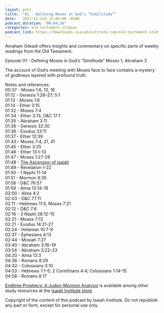 ```yaml
---
layout: post
title:  "01 - Defining Moses in God’s “Similitude”"
date:   2021-12-325-12:00:00 -0500
podcast_duration: "00:04:26"
categories: old-testament-studies
podcast_link: https://downloads.isaiahinstitute.com/old-testament-studies/II-OT-01.mp3
---
```

Avraham Gileadi offers insights and commentary on specific parts of weekly readings from the Old Testament.

Episode 01 - Defining Moses in God’s “Similitude”
Moses 1; Abraham 3

The account of God’s meeting with Moses face to face contains a mystery of godliness layered with profound truth.

Notes and references:  
00:37 - Moses 1:6, 13, 16  
01:12 - Genesis 1:26–27; 5:1  
01:13 - Moses 1:6  
01:14 - Ether 3:15  
01:32 - Moses 7:4  
01:34 - Ether 3:13; D&C 17:1  
01:35 - Abraham 3:11  
01:36 - Genesis 32:30  
01:36 - Exodus 33:11  
01:37 - Ether 12:39  
01:43 - Moses 7:4, 21, 41  
01:45 - Ether 3:25  
01:46 - Ether 13:1-13  
01:47 - Moses 1:27-29  
01:48 - [The Ascension of Isaiah](http://www.earlychristianwritings.com/text/ascension.html)  
01:49 - Revelation 1-22  
01:50 - 1 Nephi 11-14  
01:51 - Mormon 8:35  
01:58 - D&C 76:57  
01:59 - Alma 13:14-18  
02:00 - Alma 4:2  
02:03 - D&C 77:11  
02:11 - Hebrews 11:5, Moses 7:21  
02:12 - D&C 7:6  
02:16 - 3 Nephi 28:12-15  
02:21 - Moses 7:13  
02:21 - Exodus 14:21-27  
02:24 - Helaman 10:7-9  
02:37 - Ephesians 4:13  
02:44 - Mosiah 7:27  
03:40 - Abraham 3:16–19  
03:54 - Abraham 3:22–23  
04:20 - Alma 13:3  
04:36 - Romans 8:29  
04:42 - Colossians 3:10  
04:53 - Hebrews 1:1–5; 2 Corinthians 4:4; Colossians 1:14–15  
04:58 - Romans 8:17  

[Endtime Prophecy: A Judeo-Mormon Analysis](https://isaiahinstitute.com/product/endtime-prophecy-a-judeo-mormon-analysis/) is available among other study resources at the [Isaiah Institute store](https://isaiahinstitute.com/store/).

Copyright of the content of this podcast by Isaiah Institute. Do not republish any part or form, except for personal use only.
